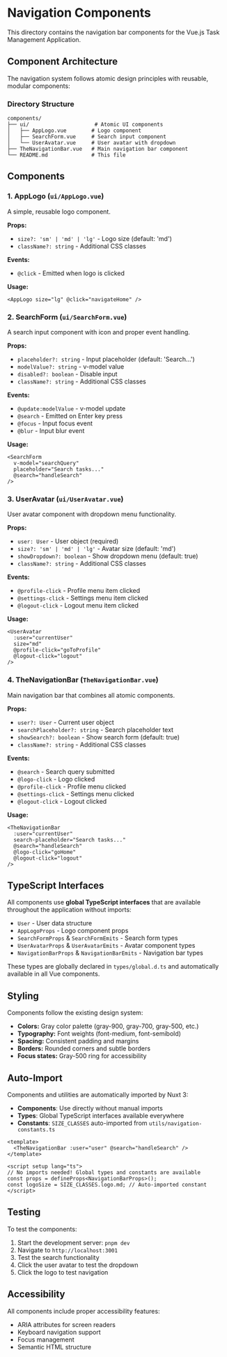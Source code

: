 # Navigation Components

This directory contains the navigation bar components for the Vue.js Task Management Application.

## Component Architecture

The navigation system follows atomic design principles with reusable, modular components:

### Directory Structure

```
components/
├── ui/                     # Atomic UI components
│   ├── AppLogo.vue        # Logo component
│   ├── SearchForm.vue     # Search input component
│   └── UserAvatar.vue     # User avatar with dropdown
├── TheNavigationBar.vue   # Main navigation bar component
└── README.md              # This file
```

## Components

### 1. AppLogo (`ui/AppLogo.vue`)

A simple, reusable logo component.

**Props:**
- `size?: 'sm' | 'md' | 'lg'` - Logo size (default: 'md')
- `className?: string` - Additional CSS classes

**Events:**
- `@click` - Emitted when logo is clicked

**Usage:**
```vue
<AppLogo size="lg" @click="navigateHome" />
```

### 2. SearchForm (`ui/SearchForm.vue`)

A search input component with icon and proper event handling.

**Props:**
- `placeholder?: string` - Input placeholder (default: 'Search...')
- `modelValue?: string` - v-model value
- `disabled?: boolean` - Disable input
- `className?: string` - Additional CSS classes

**Events:**
- `@update:modelValue` - v-model update
- `@search` - Emitted on Enter key press
- `@focus` - Input focus event
- `@blur` - Input blur event

**Usage:**
```vue
<SearchForm 
  v-model="searchQuery"
  placeholder="Search tasks..."
  @search="handleSearch"
/>
```

### 3. UserAvatar (`ui/UserAvatar.vue`)

User avatar component with dropdown menu functionality.

**Props:**
- `user: User` - User object (required)
- `size?: 'sm' | 'md' | 'lg'` - Avatar size (default: 'md')
- `showDropdown?: boolean` - Show dropdown menu (default: true)
- `className?: string` - Additional CSS classes

**Events:**
- `@profile-click` - Profile menu item clicked
- `@settings-click` - Settings menu item clicked
- `@logout-click` - Logout menu item clicked

**Usage:**
```vue
<UserAvatar 
  :user="currentUser"
  size="md"
  @profile-click="goToProfile"
  @logout-click="logout"
/>
```

### 4. TheNavigationBar (`TheNavigationBar.vue`)

Main navigation bar that combines all atomic components.

**Props:**
- `user?: User` - Current user object
- `searchPlaceholder?: string` - Search placeholder text
- `showSearch?: boolean` - Show search form (default: true)
- `className?: string` - Additional CSS classes

**Events:**
- `@search` - Search query submitted
- `@logo-click` - Logo clicked
- `@profile-click` - Profile menu clicked
- `@settings-click` - Settings menu clicked
- `@logout-click` - Logout clicked

**Usage:**
```vue
<TheNavigationBar
  :user="currentUser"
  search-placeholder="Search tasks..."
  @search="handleSearch"
  @logo-click="goHome"
  @logout-click="logout"
/>
```

## TypeScript Interfaces

All components use **global TypeScript interfaces** that are available throughout the application without imports:

- `User` - User data structure
- `AppLogoProps` - Logo component props
- `SearchFormProps` & `SearchFormEmits` - Search form types
- `UserAvatarProps` & `UserAvatarEmits` - Avatar component types
- `NavigationBarProps` & `NavigationBarEmits` - Navigation bar types

These types are globally declared in `types/global.d.ts` and automatically available in all Vue components.

## Styling

Components follow the existing design system:
- **Colors:** Gray color palette (gray-900, gray-700, gray-500, etc.)
- **Typography:** Font weights (font-medium, font-semibold)
- **Spacing:** Consistent padding and margins
- **Borders:** Rounded corners and subtle borders
- **Focus states:** Gray-500 ring for accessibility

## Auto-Import

Components and utilities are automatically imported by Nuxt 3:

- **Components**: Use directly without manual imports
- **Types**: Global TypeScript interfaces available everywhere
- **Constants**: `SIZE_CLASSES` auto-imported from `utils/navigation-constants.ts`

```vue
<template>
  <TheNavigationBar :user="user" @search="handleSearch" />
</template>

<script setup lang="ts">
// No imports needed! Global types and constants are available
const props = defineProps<NavigationBarProps>();
const logoSize = SIZE_CLASSES.logo.md; // Auto-imported constant
</script>
```

## Testing

To test the components:

1. Start the development server: `pnpm dev`
2. Navigate to `http://localhost:3001`
3. Test the search functionality
4. Click the user avatar to test the dropdown
5. Click the logo to test navigation

## Accessibility

All components include proper accessibility features:
- ARIA attributes for screen readers
- Keyboard navigation support
- Focus management
- Semantic HTML structure
